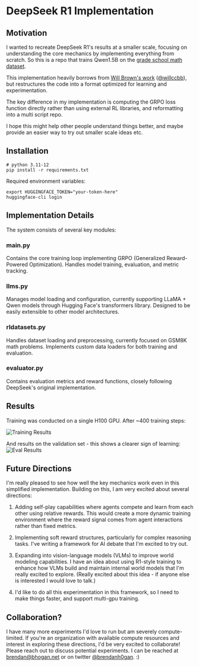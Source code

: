 
# DeepSeek R1 Implementation

## Motivation
I wanted to recreate DeepSeek R1's  results at a smaller scale, focusing on understanding the core mechanics by implementing everything from scratch. So this is a repo that trains Qwen1.5B on the [grade school math dataset](https://github.com/openai/grade-school-math).

This implementation heavily borrows from [Will Brown's  work](https://gist.github.com/willccbb/4676755236bb08cab5f4e54a0475d6fb) ([@willccbb](https://x.com/willccbb)), but restructures the code into a format optimized for learning and experimentation.

The key difference in my implementation is computing the GRPO loss function directly rather than using external RL libraries, and reformatting into a multi script repo.

I hope this might help other people understand things better, and maybe provide an easier way to try out smaller scale ideas etc. 

## Installation
```
# python 3.11-12
pip install -r requirements.txt
```

Required environment variables:
```
export HUGGINGFACE_TOKEN="your-token-here"
huggingface-cli login
```

## Implementation Details

The system consists of several key modules:

### main.py
Contains the core training loop implementing GRPO (Generalized Reward-Powered Optimization). Handles model training, evaluation, and metric tracking. 

### llms.py 
Manages model loading and configuration, currently supporting LLaMA + Qwen models through Hugging Face's transformers library. Designed to be easily extensible to other model architectures.

### rldatasets.py
Handles dataset loading and preprocessing, currently focused on GSM8K math problems. Implements custom data loaders for both training and evaluation.

### evaluator.py
Contains evaluation metrics and reward functions, closely following DeepSeek's original implementation.

## Results
Training was conducted on a single H100 GPU. After ~400 training steps:

![Training Results](plots/train_score.png)

And results on the validation set - this shows a clearer sign of learning: 
![Eval Results](plots/eval_score.png)

## Future Directions
I'm really pleased to see how well the key mechanics work even in this simplified implementation. Building on this, I am very excited about several directions:

1. Adding self-play capabilities where agents compete and learn from each other using relative rewards. This would create a more dynamic training environment where the reward signal comes from agent interactions rather than fixed metrics.

2. Implementing soft reward structures, particularly for complex reasoning tasks. I've writing a framework for AI debate that I'm excited to try out.

3. Expanding into vision-language models (VLMs) to improve world modeling capabilities. I have an idea about using R1-style training to enhance how VLMs build and maintain internal world models that I'm really excited to explore. (Really excited about this idea - if anyone else is interested I would love to talk.)

4. I'd like to do all this experimentation in this framework, so I need to make things faster, and support multi-gpu training.

## Collaboration?
I have many more experiments I'd love to run but am severely compute-limited. If you're an organization with available compute resources and interest in exploring these directions, I'd be very excited to collaborate! Please reach out to discuss potential experiments. I can be reached at brendan@bhogan.net or on twitter [@brendanh0gan](https://x.com/brendanh0gan). :)



